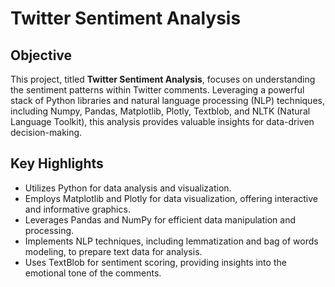 
# Twitter Sentiment Analysis

## Objective
This project, titled **Twitter Sentiment Analysis**, focuses on understanding the sentiment patterns within Twitter comments. Leveraging a powerful stack of Python libraries and natural language processing (NLP) techniques, including Numpy, Pandas, Matplotlib, Plotly, Textblob, and NLTK (Natural Language Toolkit), this analysis provides valuable insights for data-driven decision-making.

## Key Highlights
- Utilizes Python for data analysis and visualization.
- Employs Matplotlib and Plotly for data visualization, offering interactive and informative graphics.
- Leverages Pandas and NumPy for efficient data manipulation and processing.
- Implements NLP techniques, including lemmatization and bag of words modeling, to prepare text data for analysis.
- Uses TextBlob for sentiment scoring, providing insights into the emotional tone of the comments.


